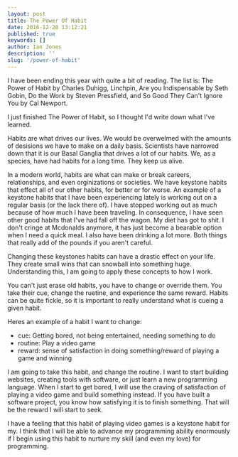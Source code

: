 ```yaml
---
layout: post
title: The Power Of Habit
date: 2016-12-28 13:12:21
published: true
keywords: []
author: Ian Jones
description: ''
slug: '/power-of-habit'
---
```


I have been ending this year with quite a bit of reading. The list is: The Power of Habit by Charles Duhigg, Linchpin, Are you Indispensable by Seth Gobin, Do the Work by Steven Pressfield, and So Good They Can't Ignore You by Cal Newport.

I just finished The Power of Habit, so I thought I'd write down what I've learned. 

Habits are what drives our lives. We would be overwelmed with the amounts of desisions we have to make on a daily basis. Scientists have narrowed down that it is our Basal Ganglia that drives a lot of our habits. We, as a species, have had habits for a long time. They keep us alive.

In a modern world, habits are what can make or break careers, relationships, and even orginizations or societies. We have keystone habits that effect all of our other habits, for better or for worse. An example of a keystone habits that I have been experiencing lately is working out on a regular basis (or the lack there of). I have stopped working out as much because of how much I have been traveling. In consequence, I have seen other good habits that I've had fall off the wagon. My diet has got to shit. I don't cringe at Mcdonalds anymore, it has just become a bearable option when I need a quick meal. I also have been drinking a lot more. Both things that really add of the pounds if you aren't careful.

Changing these keystones habits can have a drastic effect on your life. They create small wins that can snowball into something huge. Understanding this, I am going to apply these concepts to how I work. 

You can't just erase old habits, you have to change or override them. You take their cue, change the ruetine, and experience the same reward. Habits can be quite fickle, so it is important to really understand what is cueing a given habit. 

Heres an example of a habit I want to change:

* cue: Getting bored, not being entertained, needing something to do
* routine: Play a video game
* reward: sense of satisfaction in doing something/reward of playing a game and winning

I am going to take this habit, and change the routine. I want to start building websites, creating tools with software, or just learn a new programming language. When I start to get bored, I will use the craving of satisfaction of playing a video game and build something instead. If you have built a software project, you know how satisfying it is to finish something. That will be the reward I will start to seek.

I have a feeling that this habit of playing video games is a keystone habit for my. I think that I will be able to advance my programming ability enormously if I begin using this habit to nurture my skill (and even my love) for programming.
